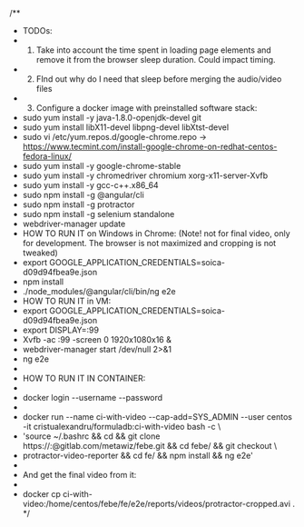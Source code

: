/**
 * TODOs:
 * 1. Take into account the time spent in loading page elements and remove it from the browser sleep duration. Could impact timing. 
 * 2. FInd out why do I need that sleep before merging the audio/video files
 * 3. Configure a docker image with preinstalled software stack:
 *   sudo yum install -y java-1.8.0-openjdk-devel git
 *   sudo yum install libX11-devel libpng-devel libXtst-devel
 *   sudo vi /etc/yum.repos.d/google-chrome.repo -> https://www.tecmint.com/install-google-chrome-on-redhat-centos-fedora-linux/
 *   sudo yum install -y google-chrome-stable
 *   sudo yum install -y chromedriver chromium xorg-x11-server-Xvfb
 *   sudo yum install -y gcc-c++.x86_64
 *   sudo npm install -g @angular/cli
 *   sudo npm install -g protractor
 *   sudo npm install -g selenium standalone
 *   webdriver-manager update
 * HOW TO RUN IT on Windows in Chrome: (Note! not for final video, only for development. The browser is not maximized and cropping is not tweaked)
 *   export GOOGLE_APPLICATION_CREDENTIALS=soica-d09d94fbea9e.json
 *   npm install
 *   ./node_modules/@angular/cli/bin/ng e2e
 * HOW TO RUN IT in VM:
 *   export GOOGLE_APPLICATION_CREDENTIALS=soica-d09d94fbea9e.json
 *   export DISPLAY=:99
 *   Xvfb -ac :99 -screen 0 1920x1080x16 &
 *   webdriver-manager start /dev/null 2>&1
 *   ng e2e
 * 
 * HOW TO RUN IT IN CONTAINER:
 * 
 * docker login --username <docker hub username> --password <password> 
 * 
 * docker run --name ci-with-video --cap-add=SYS_ADMIN --user centos -it cristualexandru/formuladb:ci-with-video bash -c \
 * 'source ~/.bashrc && cd && git clone https://<gitlab username>:<password>@gitlab.com/metawiz/febe.git && cd febe/ && git checkout \
 * protractor-video-reporter && cd fe/ && npm install && ng e2e'
 * 
 * And get the final video from it:
 * 
 * docker cp ci-with-video:/home/centos/febe/fe/e2e/reports/videos/protractor-cropped.avi .
 */
